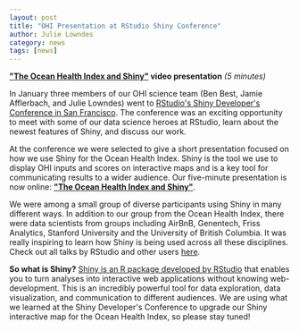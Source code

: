 ```yaml
---
layout: post
title: "OHI Presentation at RStudio Shiny Conference"
author: Julie Lowndes
category: news
tags: [news]
---
```


**<a href="https://www.rstudio.com/resources/videos/ocean-health-index-analysis-with-shiny/" target="blank">"The Ocean Health Index and Shiny"</a> video presentation** *(5 minutes)*  

In January three members of our OHI science team (Ben Best, Jamie Afflerbach, and Julie Lowndes) went to <a href="https://www.rstudio.com/resources/webinars/shiny-developer-conference/" target="blank">RStudio's Shiny Developer's Conference in San Francisco</a>. The conference was an exciting opportunity to meet with some of our data science heroes at RStudio, learn about the newest features of Shiny, and discuss our work.

At the conference we were selected to give a short presentation focused on how we use Shiny for the Ocean Health Index. Shiny is the tool we use to display OHI inputs and scores on interactive maps and is a key tool for communicating results to a wider audience. Our five-minute presentation is now online: **<a href="https://www.rstudio.com/resources/videos/ocean-health-index-analysis-with-shiny/" target="blank">"The Ocean Health Index and Shiny"</a>**. 

We were among a small group of diverse participants using Shiny in many different ways. In addition to our group from the Ocean Health Index, there were data scientists from groups including AirBnB, Genentech, Friss Analytics, Stanford University and the University of British Columbia. It was really inspiring to learn how Shiny is being used across all these disciplines. Check out all talks by RStudio and other users <a href="https://www.rstudio.com/resources/webinars/shiny-developer-conference/" target="blank">here</a>.

**So what is Shiny?** <a href="http://shiny.rstudio.com/" target="_blank">Shiny is an R package developed by RStudio</a> that enables you to turn analyses into interactive web applications without knowing web-development. This is an incredibly powerful tool for data exploration, data visualization, and communication to different audiences. We are using what we learned at the Shiny Developer's Conference to upgrade our Shiny interactive map for the Ocean Health Index, so please stay tuned!


